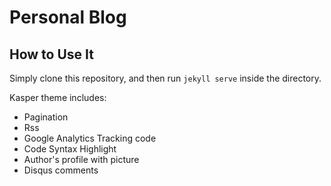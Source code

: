 # Personal Blog

## How to Use It

Simply clone this repository, and then run `jekyll serve` inside the directory.

Kasper theme includes:

* Pagination
* Rss
* Google Analytics Tracking code
* Code Syntax Highlight
* Author's profile with picture
* Disqus comments
